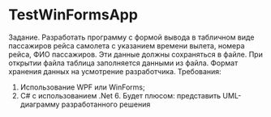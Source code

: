 # TestWinFormsApp

Задание. Разработать программу с формой вывода в табличном виде пассажиров рейса самолета с указанием времени вылета, номера рейса, ФИО пассажиров. Эти данные должны сохраняться в файле. При открытии файла таблица заполняется данными из файла. Формат хранения данных на усмотрение разработчика.
Требования: 
1. Использование WPF или WinForms;
2. С# с использованием .Net 6.
Будет плюсом: представить UML-диаграмму разработанного решения


